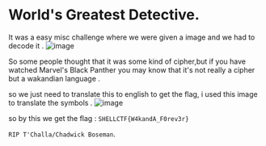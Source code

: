 # World's Greatest Detective.

It was a easy misc challenge where we were given a image and we had to decode it .
![image](https://github.com/S-H-E-L-L/S.H.E.L.L-CTF-2022/raw/main/Misc/World's%20Greatest%20Detective/Screenshot%202022-07-31%20at%2015-41-16%20Wakandan%20Translator.png)

So some people thought that it was some kind of cipher,but if you have watched Marvel's Black Panther you may know that it's not really a cipher but a wakandian language .

so we just need to translate this to english to get the flag, i used this image to translate the symbols .
![image](https://github.com/S-H-E-L-L/S.H.E.L.L-CTF-2022/raw/main/Misc/World's%20Greatest%20Detective/Solution/autrmwusmky61.jpg)

so by this we get the flag : ```SHELLCTF{W4kandA_F0rev3r}```

```RIP T'Challa/Chadwick Boseman```.
